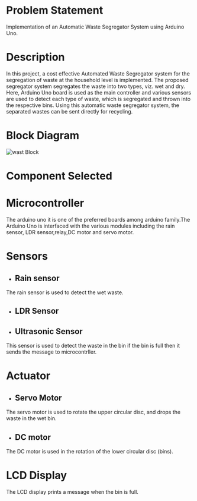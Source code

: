 # Problem Statement
Implementation of an Automatic Waste Segregator System using Arduino Uno.

# Description
In this project, a cost effective Automated Waste Segregator system for the segregation of waste at the household level is implemented. The proposed segregator system segregates the waste into two types, viz. wet and dry. Here, Arduino Uno board is used as the main controller and various sensors are used to detect each type of waste, which is segregated and thrown into the respective bins. Using this automatic waste segregator system, the separated wastes can be sent directly for recycling.


# Block Diagram
![wast Block](https://user-images.githubusercontent.com/98802184/155349716-e694d0d0-4714-4b91-8a3f-64309bdeeba3.PNG)

# Component Selected
# Microcontroller
The arduino uno it is one of the preferred boards among arduino family.The Arduino Uno is interfaced with the various modules 
including the rain sensor, LDR sensor,relay,DC motor and servo motor. 

# Sensors
- ## Rain sensor
 The rain sensor is used to detect the wet waste.
 
- ## LDR Sensor
- ## Ultrasonic Sensor
 This sensor is used to detect the waste in the bin if the bin is full then it sends the message to microcontrller.
 
 
 # Actuator
 - ## Servo Motor
 The servo motor is used to rotate the upper circular disc, and drops the waste in the wet bin.
 - ## DC motor
 The DC motor is used in the  rotation of the lower circular disc (bins).
 
 # LCD Display
 The LCD display prints a message when the bin is full.

